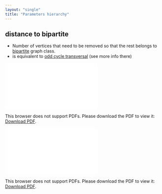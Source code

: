 ```yaml
---
layout: "single"
title: "Parameters hierarchy"
---
```

<!--this is a generated file-->

## distance to bipartite
* Number of vertices that need to be removed so that the rest belongs to [bipartite](#cLHJkW) graph class.
* is equivalent to [odd cycle transversal](#gKMCdj) (see more info there)

<object data="../local_cLHJkW_dist.pdf" type="application/pdf" width="100%" height="480px"><embed src="../local_cLHJkW_dist.pdf"><p>This browser does not support PDFs. Please download the PDF to view it: <a href="../local_cLHJkW_dist.pdf">Download PDF</a>.</p></embed></object>


<object data="../cLHJkW_dist.pdf" type="application/pdf" width="100%" height="480px"><embed src="../cLHJkW_dist.pdf"><p>This browser does not support PDFs. Please download the PDF to view it: <a href="../cLHJkW_dist.pdf">Download PDF</a>.</p></embed></object>

